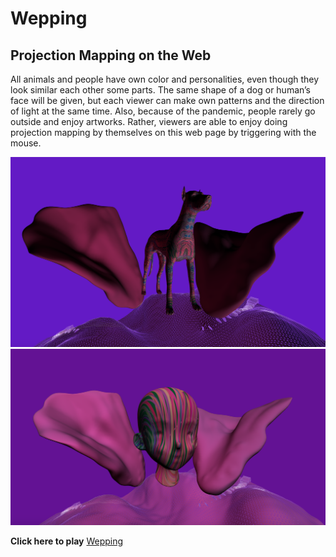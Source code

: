 # Wepping
## Projection Mapping on the Web

All animals and people have own color and personalities, even though they look similar each other some parts. The same shape of a dog or human’s face will be given, but each viewer can make own patterns and the direction of light at the same time.
Also, because of the pandemic, people rarely go outside and enjoy artworks. Rather, viewers are able to enjoy doing projection mapping by themselves on this web page by triggering with the mouse.

![screen shot](readme_files/dog.png)
![screen shot](readme_files/head_.png)

**Click here to play**
[Wepping](https://jtao7.github.io/p5.js_3dproject/)
